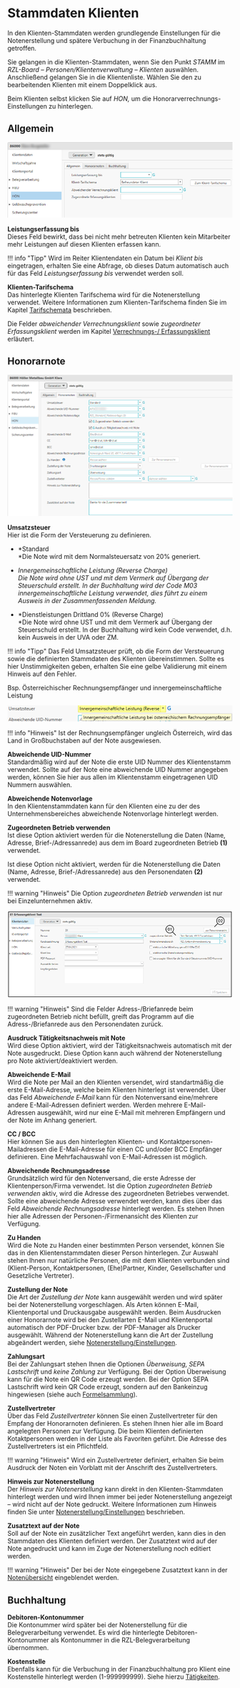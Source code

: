 # Stammdaten Klienten

In den Klienten-Stammdaten werden grundlegende Einstellungen für die
Notenerstellung und spätere Verbuchung in der Finanzbuchhaltung
getroffen.

Sie gelangen in die Klienten-Stammdaten, wenn Sie den Punkt *STAMM* im
*RZL-Board – Personen/Klientenverwaltung – Klienten* auswählen.
Anschließend gelangen Sie in die Klientenliste. Wählen Sie den zu
bearbeitenden Klienten mit einem Doppelklick aus.

Beim Klienten selbst klicken Sie auf *HON,* um die
Honorarverrechnungs-Einstellungen zu hinterlegen.

## Allgemein


![](<img/image113.png>)

**Leistungserfassung bis**   
Dieses Feld bewirkt, dass bei nicht mehr betreuten Klienten kein
Mitarbeiter mehr Leistungen auf diesen Klienten erfassen kann.

!!! info "Tipp"
    Wird im Reiter Klientendaten ein Datum bei *Klient bis* eingetragen,
    erhalten Sie eine Abfrage, ob dieses Datum automatisch auch für das Feld
    *Leistungserfassung bis* verwendet werden soll.

**Klienten-Tarifschema**   
Das hinterlegte Klienten Tarifschema wird für die Notenerstellung
verwendet. Weitere Informationen zum Klienten-Tarifschema finden Sie im
Kapitel [Tarifschemata](../HONNext/Stammdaten%20HON%20Next/Tarifschemata.md) beschrieben.

Die Felder *abweichender Verrechnungsklient* sowie *zugeordneter
Erfassungsklient* werden im Kapitel [Verrechnungs-/ Erfassungsklient](../HONNext/Verrechnungs%20Erfassungsklient/Allgemeines.md)
erläutert.

## Honorarnote


![](<img/image114.png>)

**Umsatzsteuer**   
Hier ist die Form der Versteuerung zu definieren.

-   *Standard  
    *Die Note wird mit dem Normalsteuersatz von 20% generiert.

-   *Innergemeinschaftliche Leistung (Reverse Charge)  
    *Die Note wird ohne UST und mit dem Vermerk auf Übergang der
    Steuerschuld erstellt. In der Buchhaltung wird der Code M03
    innergemeinschaftliche Leistung verwendet, dies führt zu einem
    Ausweis in der Zusammenfassenden Meldung*.*

-   *Dienstleistungen Drittland 0% (Reverse Charge)  
    *Die Note wird ohne UST und mit dem Vermerk auf Übergang der
    Steuerschuld erstellt. In der Buchhaltung wird kein Code verwendet,
    d.h. kein Ausweis in der UVA oder ZM.

!!! info "Tipp"
    Das Feld Umsatzsteuer prüft, ob die Form der Versteuerung sowie die
    definierten Stammdaten des Klienten übereinstimmen. Sollte es hier
    Unstimmigkeiten geben, erhalten Sie eine gelbe Validierung mit einem
    Hinweis auf den Fehler.

Bsp. Österreichischer Rechnungsempfänger und innergemeinschaftliche
Leistung


![](<img/image115.png>)

!!! info "Hinweis"
    Ist der Rechnungsempfänger ungleich Österreich, wird das Land in
    Großbuchstaben auf der Note ausgewiesen.

**Abweichende UID-Nummer**   
Standardmäßig wird auf der Note die erste UID Nummer des Klientenstamm
verwendet. Sollte auf der Note eine abweichende UID Nummer angegeben
werden, können Sie hier aus allen im Klientenstamm eingetragenen UID
Nummern auswählen.

**Abweichende Notenvorlage**   
In den Klientenstammdaten kann für den Klienten eine zu der des
Unternehmensbereiches abweichende Notenvorlage hinterlegt werden.

**Zugeordneten Betrieb verwenden**   
Ist diese Option aktiviert werden für die Notenerstellung die Daten
(Name, Adresse, Brief-/Adressanrede) aus dem im Board zugeordneten
Betrieb **(1)** verwendet.

Ist diese Option nicht aktiviert, werden für die Notenerstellung die
Daten (Name, Adresse, Brief-/Adressanrede) aus den Personendaten **(2)**
verwendet.

!!! warning "Hinweis"
    Die Option *zugeordneten Betrieb verwenden* ist nur bei
    Einzelunternehmen aktiv.

![](<img/image117.png>)

!!! warning "Hinweis"
    Sind die Felder Adress-/Briefanrede beim zugeordneten Betrieb nicht
    befüllt, greift das Programm auf die Adress-/Briefanrede aus den
    Personendaten zurück.

**Ausdruck Tätigkeitsnachweis mit Note**   
Wird diese Option aktiviert, wird der Tätigkeitsnachweis automatisch mit
der Note ausgedruckt. Diese Option kann auch während der Notenerstellung
pro Note aktiviert/deaktiviert werden.

**Abweichende E-Mail**   
Wird die Note per Mail an den Klienten versendet, wird standartmäßig die
erste E-Mail-Adresse, welche beim Klienten hinterlegt ist verwendet.
Über das Feld *Abweichende E‑Mail* kann für den Notenversand
eine/mehrere andere E-Mail-Adressen definiert werden. Werden mehrere
E-Mail-Adressen ausgewählt, wird nur eine E-Mail mit mehreren Empfängern
und der Note im Anhang generiert.

**CC / BCC**   
Hier können Sie aus den hinterlegten Klienten- und
Kontaktpersonen-Mailadressen die E-Mail-Adresse für einen CC und/oder
BCC Empfänger definieren. Eine Mehrfachauswahl von E-Mail-Adressen ist
möglich.

**Abweichende Rechnungsadresse**   
Grundsätzlich wird für den Notenversand, die erste Adresse der Klientenperson/Firma verwendet. Ist die Option *zugeordneten Betrieb verwenden* aktiv, wird die Adresse des zugeordneten Betriebes verwendet. Sollte eine abweichende Adresse verwendet werden, kann dies über das Feld *Abweichende Rechnungsadresse* hinterlegt werden. Es stehen Ihnen hier alle Adressen der Personen-/Firmenansicht des Klienten zur Verfügung.

**Zu Handen**   
Wird die Note zu Handen einer bestimmten Person versendet, können Sie
das in den Klientenstammdaten dieser Person hinterlegen. Zur Auswahl
stehen Ihnen nur natürliche Personen, die mit dem Klienten verbunden
sind (Klient-Person, Kontaktpersonen, (Ehe)Partner, Kinder,
Gesellschafter und Gesetzliche Vertreter).

**Zustellung der Note**   
Die Art der *Zustellung der Note* kann ausgewählt werden und wird später
bei der Notenerstellung vorgeschlagen. Als Arten können E-Mail,
Klientenportal und Druckausgabe ausgewählt werden. Beim Ausdrucken einer
Honorarnote wird bei den Zustellarten E-Mail und Klientenportal
automatisch der PDF-Drucker bzw. der PDF-Manager als Drucker ausgewählt.
Während der Notenerstellung kann die Art der Zustellung abgeändert
werden, siehe [Notenerstellung/Einstellungen](../HONNext/Notenerstellung/Notenerstellung.md#einstellungen).

**Zahlungsart**   
Bei der Zahlungsart stehen Ihnen die Optionen *Überweisung, SEPA
Lastschrift* und *keine Zahlung* zur Verfügung. Bei der Option
Überweisung kann für die Note ein QR Code erzeugt werden. Bei der Option
SEPA Lastschrift wird kein QR Code erzeugt, sondern auf den Bankeinzug
hingewiesen (siehe auch [Formelsammlung](../HONNext/Notenvorlagen/Formelsammlung.md)).

**Zustellvertreter**   
Über das Feld *Zustellvertreter* können Sie einen Zustellvertreter für
den Empfang der Honorarnoten definieren. Es stehen Ihnen hier alle im
Board angelegten Personen zur Verfügung. Die beim Klienten definierten
Kotaktpersonen werden in der Liste als Favoriten geführt. Die Adresse
des Zustellvertreters ist ein Pflichtfeld.

!!! warning "Hinweis"
    Wird ein Zustellvertreter definiert, erhalten Sie beim Ausdruck der
    Noten ein Vorblatt mit der Anschrift des Zustellvertreters.

**Hinweis zur Notenerstellung**   
Der *Hinweis zur Notenerstellung* kann direkt in den Klienten-Stammdaten
hinterlegt werden und wird Ihnen immer bei jeder Notenerstellung
angezeigt – wird nicht auf der Note gedruckt. Weitere Informationen zum
Hinweis finden Sie unter [Notenerstellung/Einstellungen](../HONNext/Notenerstellung/Notenerstellung.md#einstellungen)
beschrieben.

**Zusatztext auf der Note**   
Soll auf der Note ein zusätzlicher Text angeführt werden, kann dies in
den Stammdaten des Klienten definiert werden. Der Zusatztext wird auf
der Note angedruckt und kann im Zuge der Notenerstellung noch editiert
werden.

!!! warning "Hinweis"
    Der bei der Note eingegebene Zusatztext kann in der [Notenübersicht](../HONNext/Notenübersicht.md)
    eingeblendet werden.

## Buchhaltung

**Debitoren-Kontonummer**   
Die Kontonummer wird später bei der Notenerstellung für die
Belegverarbeitung verwendet. Es wird die hinterlegte
Debitoren-Kontonummer als Kontonummer in die RZL-Belegverarbeitung
übernommen.

**Kostenstelle**   
Ebenfalls kann für die Verbuchung in der Finanzbuchhaltung pro Klient
eine Kostenstelle hinterlegt werden (1-999999999). Siehe hierzu [Tätigkeiten](../HONNext/Stammdaten%20HON%20Next/Tätigkeiten.md).